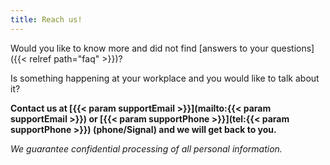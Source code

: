 ```yaml
---
title: Reach us!
---
```

Would you like to know more and did not find [answers to your questions]({{< relref path="faq" >}})?

Is something happening at your workplace and you would like to talk about it?

**Contact us at [{{< param supportEmail >}}](mailto:{{< param supportEmail >}})
or [{{< param supportPhone >}}](tel:{{< param supportPhone >}}) (phone/Signal) and we will get back to you.**

*We guarantee confidential processing of all personal information.*
